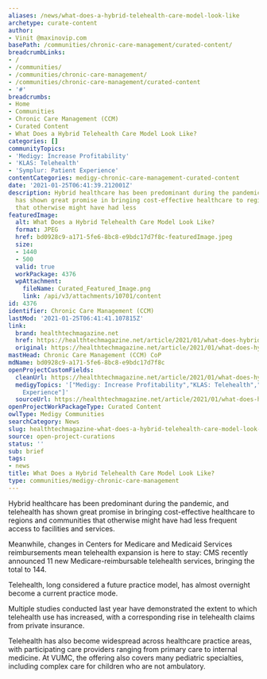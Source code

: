 ```yaml
---
aliases: /news/what-does-a-hybrid-telehealth-care-model-look-like
archetype: curate-content
author:
- Vinit @maxinovip.com
basePath: /communities/chronic-care-management/curated-content/
breadcrumbLinks:
- /
- /communities/
- /communities/chronic-care-management/
- /communities/chronic-care-management/curated-content
- '#'
breadcrumbs:
- Home
- Communities
- Chronic Care Management (CCM)
- Curated Content
- What Does a Hybrid Telehealth Care Model Look Like?
categories: []
communityTopics:
- 'Medigy: Increase Profitability'
- 'KLAS: Telehealth'
- 'Symplur: Patient Experience'
contentCategories: medigy-chronic-care-management-curated-content
date: '2021-01-25T06:41:39.212001Z'
description: Hybrid healthcare has been predominant during the pandemic, and telehealth
  has shown great promise in bringing cost-effective healthcare to regions and communities
  that otherwise might have had less
featuredImage:
  alt: What Does a Hybrid Telehealth Care Model Look Like?
  format: JPEG
  href: bd0928c9-a171-5fe6-8bc8-e9bdc17d7f8c-featuredImage.jpeg
  size:
  - 1440
  - 500
  valid: true
  workPackage: 4376
  wpAttachment:
    fileName: Curated_Featured_Image.png
    link: /api/v3/attachments/10701/content
id: 4376
identifier: Chronic Care Management (CCM)
lastMod: '2021-01-25T06:41:41.107815Z'
link:
  brand: healthtechmagazine.net
  href: https://healthtechmagazine.net/article/2021/01/what-does-hybrid-telehealth-care-model-look
  original: https://healthtechmagazine.net/article/2021/01/what-does-hybrid-telehealth-care-model-look
mastHead: Chronic Care Management (CCM) CoP
mdName: bd0928c9-a171-5fe6-8bc8-e9bdc17d7f8c
openProjectCustomFields:
  cleanUrl: https://healthtechmagazine.net/article/2021/01/what-does-hybrid-telehealth-care-model-look
  medigyTopics: '["Medigy: Increase Profitability","KLAS: Telehealth","Symplur: Patient
    Experience"]'
  sourceUrl: https://healthtechmagazine.net/article/2021/01/what-does-hybrid-telehealth-care-model-look
openProjectWorkPackageType: Curated Content
owlType: Medigy Communities
searchCategory: News
slug: healthtechmagazine-what-does-a-hybrid-telehealth-care-model-look-like
source: open-project-curations
status: ''
sub: brief
tags:
- news
title: What Does a Hybrid Telehealth Care Model Look Like?
type: communities/medigy-chronic-care-management
---
```


<p>Hybrid healthcare has been predominant during the pandemic, and telehealth has shown great promise in bringing cost-effective healthcare to regions and communities that otherwise might have had less frequent access to facilities and services.</p><p>Meanwhile, changes in Centers for Medicare and Medicaid Services reimbursements mean telehealth expansion is here to stay: CMS recently announced 11 new Medicare-reimbursable telehealth services, bringing the total to 144.</p><p>Telehealth, long considered a future practice model, has almost overnight become a current practice mode.</p><p>Multiple studies conducted last year have demonstrated the extent to which telehealth use has increased, with a corresponding rise in telehealth claims from private insurance.</p><p>Telehealth has also become widespread across healthcare practice areas, with participating care providers ranging from primary care to internal medicine. At VUMC, the offering also covers many pediatric specialties, including complex care for children who are not ambulatory.</p>